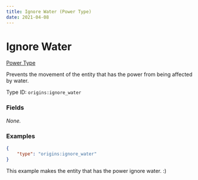```yaml
---
title: Ignore Water (Power Type)
date: 2021-04-08
---
```


# Ignore Water

[Power Type](../power_types.md)

Prevents the movement of the entity that has the power from being affected by water.

Type ID: `origins:ignore_water`


### Fields

_None._


### Examples

```json
{
  	"type": "origins:ignore_water"
}
```

This example makes the entity that has the power ignore water. :)

